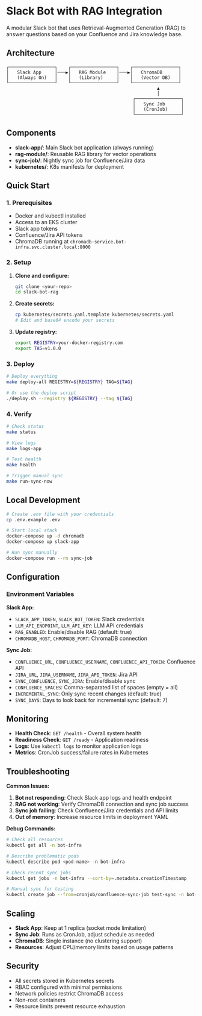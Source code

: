# Slack Bot with RAG Integration

A modular Slack bot that uses Retrieval-Augmented Generation (RAG) to answer questions based on your Confluence and Jira knowledge base.

## Architecture

```
┌─────────────────┐    ┌─────────────────┐    ┌─────────────────┐
│   Slack App     │───▶│   RAG Module    │───▶│   ChromaDB      │
│   (Always On)   │    │   (Library)     │    │   (Vector DB)   │
└─────────────────┘    └─────────────────┘    └─────────────────┘
                                                        ▲
                                                        │
                                               ┌─────────────────┐
                                               │   Sync Job      │
                                               │   (CronJob)     │
                                               └─────────────────┘
```

## Components

- **slack-app/**: Main Slack bot application (always running)
- **rag-module/**: Reusable RAG library for vector operations
- **sync-job/**: Nightly sync job for Confluence/Jira data
- **kubernetes/**: K8s manifests for deployment

## Quick Start

### 1. Prerequisites

- Docker and kubectl installed
- Access to an EKS cluster
- Slack app tokens
- Confluence/Jira API tokens
- ChromaDB running at `chromadb-service.bot-infra.svc.cluster.local:8000`

### 2. Setup

1. **Clone and configure:**
   ```bash
   git clone <your-repo>
   cd slack-bot-rag
   ```

2. **Create secrets:**
   ```bash
   cp kubernetes/secrets.yaml.template kubernetes/secrets.yaml
   # Edit and base64 encode your secrets
   ```

3. **Update registry:**
   ```bash
   export REGISTRY=your-docker-registry.com
   export TAG=v1.0.0
   ```

### 3. Deploy

```bash
# Deploy everything
make deploy-all REGISTRY=${REGISTRY} TAG=${TAG}

# Or use the deploy script
./deploy.sh --registry ${REGISTRY} --tag ${TAG}
```

### 4. Verify

```bash
# Check status
make status

# View logs
make logs-app

# Test health
make health

# Trigger manual sync
make run-sync-now
```

## Local Development

```bash
# Create .env file with your credentials
cp .env.example .env

# Start local stack
docker-compose up -d chromadb
docker-compose up slack-app

# Run sync manually
docker-compose run --rm sync-job
```

## Configuration

### Environment Variables

**Slack App:**
- `SLACK_APP_TOKEN`, `SLACK_BOT_TOKEN`: Slack credentials
- `LLM_API_ENDPOINT`, `LLM_API_KEY`: LLM API credentials
- `RAG_ENABLED`: Enable/disable RAG (default: true)
- `CHROMADB_HOST`, `CHROMADB_PORT`: ChromaDB connection

**Sync Job:**
- `CONFLUENCE_URL`, `CONFLUENCE_USERNAME`, `CONFLUENCE_API_TOKEN`: Confluence API
- `JIRA_URL`, `JIRA_USERNAME`, `JIRA_API_TOKEN`: Jira API  
- `SYNC_CONFLUENCE`, `SYNC_JIRA`: Enable/disable sync
- `CONFLUENCE_SPACES`: Comma-separated list of spaces (empty = all)
- `INCREMENTAL_SYNC`: Only sync recent changes (default: true)
- `SYNC_DAYS`: Days to look back for incremental sync (default: 7)

## Monitoring

- **Health Check**: `GET /health` - Overall system health
- **Readiness Check**: `GET /ready` - Application readiness
- **Logs**: Use `kubectl logs` to monitor application logs
- **Metrics**: CronJob success/failure rates in Kubernetes

## Troubleshooting

**Common Issues:**

1. **Bot not responding**: Check Slack app logs and health endpoint
2. **RAG not working**: Verify ChromaDB connection and sync job success
3. **Sync job failing**: Check Confluence/Jira credentials and API limits
4. **Out of memory**: Increase resource limits in deployment YAML

**Debug Commands:**

```bash
# Check all resources
kubectl get all -n bot-infra

# Describe problematic pods
kubectl describe pod <pod-name> -n bot-infra

# Check recent sync jobs
kubectl get jobs -n bot-infra --sort-by=.metadata.creationTimestamp

# Manual sync for testing
kubectl create job --from=cronjob/confluence-sync-job test-sync -n bot-infra
```

## Scaling

- **Slack App**: Keep at 1 replica (socket mode limitation)
- **Sync Job**: Runs as CronJob, adjust schedule as needed
- **ChromaDB**: Single instance (no clustering support)
- **Resources**: Adjust CPU/memory limits based on usage patterns

## Security

- All secrets stored in Kubernetes secrets
- RBAC configured with minimal permissions
- Network policies restrict ChromaDB access
- Non-root containers
- Resource limits prevent resource exhaustion
